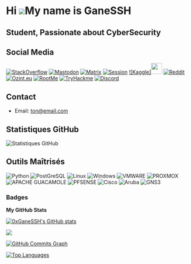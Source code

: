 Hi ![](https://user-images.githubusercontent.com/18350557/176309783-0785949b-9127-417c-8b55-ab5a4333674e.gif)My name is GaneSSH
===============================================================================================================================

Student, Passionate about CyberSecurity
---------------------------------------
## Social Media
[![StackOverflow](lien_vers_image_stackoverflow)](lien_vers_profil_stackoverflow) [![Mastodon](lien_vers_image_mastodon)](lien_vers_profil_mastodon) [![Matrix](lien_vers_image_matrix)](lien_vers_profil_matrix) [![Session](lien_vers_image_session)](lien_vers_profil_session) [![Kaggle]<img src="https://s2.qwant.com/thumbr/0x380/f/0/a46a94a1dd282240eee3ca149c7326dd1d27163e12722ed91747f8516a375d/189_Kaggle_logo_logos-1024.png?u=https%3A%2F%2Fcdn4.iconfinder.com%2Fdata%2Ficons%2Flogos-and-brands%2F512%2F189_Kaggle_logo_logos-1024.png&q=0&b=1&p=0&a=0" width="30">](https://www.kaggle.com/ganessh) [![Reddit](lien_vers_image_reddit)](lien_vers_profil_reddit) [![Ozint.eu](lien_vers_image_ozint)](lien_vers_profil_ozint) [![RootMe](lien_vers_image_rootme)](lien_vers_profil_rootme) [![TryHackme](lien_vers_image_tryhackme)](lien_vers_profil_tryhackme) [![Discord](lien_vers_image_discord)](lien_vers_profil_discord)

## Contact
- Email: ton@email.com

## Statistiques GitHub
![Statistiques GitHub](lien_vers_image_stats_github)

## Outils Maîtrisés
![Python](lien_vers_image_python) ![PostGreSQL](lien_vers_image_postgresql) ![Linux](lien_vers_image_linux) ![Windows](lien_vers_image_windows) ![VMWARE](lien_vers_image_vmware) ![PROXMOX](lien_vers_image_proxmox) ![APACHE GUACAMOLE](lien_vers_image_guacamole) ![PFSENSE](lien_vers_image_pfsense) ![Cisco](lien_vers_image_cisco) ![Aruba](lien_vers_image_aruba) ![GNS3](lien_vers_image_gns3)

### Badges

<b>My GitHub Stats</b>

<a href="http://www.github.com/0xGaneSSH"><img src="https://github-readme-stats.vercel.app/api?username=0xGaneSSH&show_icons=true&hide=&count_private=true&title_color=0891b2&text_color=ffffff&icon_color=0891b2&bg_color=1c1917&hide_border=true&show_icons=true" alt="0xGaneSSH's GitHub stats" /></a>

<a href="http://www.github.com/0xGaneSSH"><img src="https://github-readme-streak-stats.herokuapp.com/?user=0xGaneSSH&stroke=ffffff&background=1c1917&ring=0891b2&fire=0891b2&currStreakNum=ffffff&currStreakLabel=0891b2&sideNums=ffffff&sideLabels=ffffff&dates=ffffff&hide_border=true" /></a>

<a href="http://www.github.com/0xGaneSSH"><img src="https://github-readme-activity-graph.cyclic.app/graph?username=0xGaneSSH&bg_color=1c1917&color=ffffff&line=0891b2&point=ffffff&area_color=1c1917&area=true&hide_border=true&custom_title=GitHub%20Commits%20Graph" alt="GitHub Commits Graph" /></a>

<a href="https://github.com/0xGaneSSH" align="left"><img src="https://github-readme-stats.vercel.app/api/top-langs/?username=0xGaneSSH&langs_count=10&title_color=0891b2&text_color=ffffff&icon_color=0891b2&bg_color=1c1917&hide_border=true&locale=en&custom_title=Top%20%Languages" alt="Top Languages" /></a>
